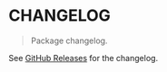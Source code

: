# CHANGELOG

> Package changelog.

See [GitHub Releases](https://github.com/stdlib-js/assert-has-class-support/releases) for the changelog.